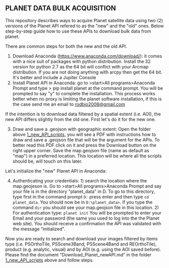 ## PLANET DATA BULK ACQUISITION

This repository describes ways to acquire Planet satellite data using two (2) versions of the Planet API refered to as the "new" and the "old" ones. Below step-by-step guide how to use these APIs to download bulk data from planet.

There are common steps for both the new and the old API.

1.	Download Anaconda (https://www.anaconda.com/download/): it comes with a nice suit of packages with python distribution. Install the 32 version for python 2.7 as the 64 bit will conflict with your Arcmap distribution. If you are not doing anything with arcpy then get the 64 bit. It's better and include a Jupiter Console
2.	Install Planet API in Anaconda: go to >start>All programs>Anaconda Prompt and type > pip install planet at the command prompt. You will be prompted to say "y" to complete the installation. This process works better when no proxy is limiting the planet software installation, if this is the case send me an email to rodbio2008@gmail.com

If the intention is to download data filtered by a spatial extent (i.e. AOI), the new API differs slightly from the old one. First let's do it for the new one.

3.	Draw and save a .geojson with geographic extent: Open the folder above [1_new_API_scripts](1_new_API_scripts/define_AOI.pdf), you will see a PDF with instructions how to draw and save a .geojson file that will be the argument for the APIs. To better read this PDF click on it and press the Download button on the right upper corner. Save the map.geojson file (name as default as "map") in a preferred location. This location will be where all the scripts should be, will touch on this later.

Let's initialize the "new" Planet API in Anaconda:

4.	Authenticating your credentials: 1) search the location where the map.geojeson is. Go to >start>All programs>Anaconda Prompt and say your file is in the directory "planet_data" in D. To go to this directory, type first in the command prompt `D:` press enter and then type `cd planet_data`. You should now be in `D:\planet_data>`. If you type the command `dir` you should see your map.geojson file in this location. 
    2) For authentication type:
      `planet init`
      You will be prompted to enter your Email and your password (the same you used to log into the the Planet web site). You should receive a confirmation the API was validated with the message “initialized”.

Now you are ready to search and download your images filtered by items type (i.e. PSOrthoTile, PSScene3Band, PSScene4Band and REOrthoTile), product (e.g. analytic, visual) and by AOI (e.g. using the AOI saved before). Please find the document “Download_Planet_newAPI.md” in the folder [1_new_API_scripts](1_new_API_scripts/Download_Planet_newAPI.md) above and follow steps. 
